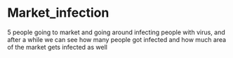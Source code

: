 # Market_infection
5 people going to market and going around infecting people with virus, and after a while
we can see how many people got infected and how much area of the market gets infected as well
